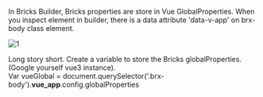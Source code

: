 In Bricks Builder, Bricks properties are store in Vue GlobalProperties. When you inspect element in builder, there is a data attribute 'data-v-app' on brx-body class element.

![1](https://github.com/0jscsshtml/Bricksfree/assets/80338568/8a53a11e-5145-49fc-8aae-f7ca4bc4ef65)

Long story short. Create a variable to store the Bricks globalProperties.(Google yourself vue3 instance).  
Var vueGlobal = document.querySelector('.brx-body').__vue_app__.config.globalProperties
